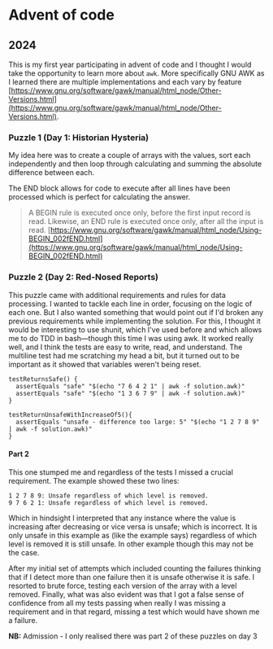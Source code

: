 # Advent of code

## 2024

This is my first year participating in advent of code and I thought I would take the opportunity to learn more about `awk`.  More specifically GNU AWK as I learned there are multiple implementations and each vary by feature [https://www.gnu.org/software/gawk/manual/html_node/Other-Versions.html](https://www.gnu.org/software/gawk/manual/html_node/Other-Versions.html).

### Puzzle 1 (Day 1: Historian Hysteria)

My idea here was to create a couple of arrays with the values, sort each independently and then loop through calculating and summing the absolute difference between each.

The END block allows for code to execute after all lines have been processed which is perfect for calculating the answer.

>A BEGIN rule is executed once only, before the first input record is read. Likewise, an END rule is executed once only, after all the input is read.
> [https://www.gnu.org/software/gawk/manual/html_node/Using-BEGIN_002fEND.html](https://www.gnu.org/software/gawk/manual/html_node/Using-BEGIN_002fEND.html)

### Puzzle 2 (Day 2: Red-Nosed Reports)

This puzzle came with additional requirements and rules for data processing. I wanted to tackle each line in order, focusing on the logic of each one. But I also wanted something that would point out if I'd broken any previous requirements while implementing the solution. For this, I thought it would be interesting to use shunit, which I've used before and which allows me to do TDD in bash—though this time I was using awk. It worked really well, and I think the tests are easy to write, read, and understand. The multiline test had me scratching my head a bit, but it turned out to be important as it showed that variables weren't being reset.

```shell
testReturnsSafe() {
  assertEquals "safe" "$(echo "7 6 4 2 1" | awk -f solution.awk)"
  assertEquals "safe" "$(echo "1 3 6 7 9" | awk -f solution.awk)"
}

testReturnUnsafeWithIncreaseOf5(){
  assertEquals "unsafe - difference too large: 5" "$(echo "1 2 7 8 9" | awk -f solution.awk)"
}
```

#### Part 2

This one stumped me and regardless of the tests I missed a crucial requirement.  The example showed these two lines:

```text
1 2 7 8 9: Unsafe regardless of which level is removed.
9 7 6 2 1: Unsafe regardless of which level is removed.
```
Which in hindsight I interpreted that any instance where the value is increasing after decreasing or vice versa is unsafe; which is incorrect.  It is only unsafe in this example as (like the example says) regardless of which level is removed it is still unsafe.  In other example though this may not be the case.

After my initial set of attempts which included counting the failures thinking that if I detect more than one failure then it is unsafe otherwise it is safe.  I resorted to brute force, testing each version of the array with a level removed.  Finally, what was also evident was that I got a false sense of confidence from all my tests passing when really I was missing a requirement and in that regard, missing a test which would have shown me a failure.

**NB:** Admission - I only realised there was part 2 of these puzzles on day 3 <sigh>